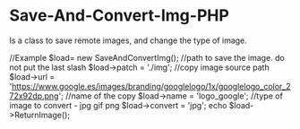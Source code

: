 # Save-And-Convert-Img-PHP
Is a class to save remote images, and change the type of image.

//Example
$load= new SaveAndConvertImg();
//path to save the image. do not put the last slash
$load->patch = './img';
//copy image source path
$load->url = 'https://www.google.es/images/branding/googlelogo/1x/googlelogo_color_272x92dp.png';
//name of the copy
$load->name = 'logo_google';
//type of image to convert - jpg gif png
$load->convert = 'jpg';
echo $load->ReturnImage();
